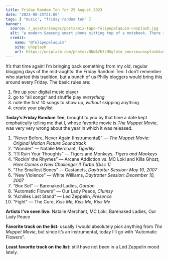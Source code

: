 ```yaml
---
title: Friday Random Ten for 25 August 2023
date: "2023-08-25T21:00"
tags: [ "music", "friday random ten" ]
banner:
  source: /_assets/images/posts/mix-tape-felipepelaquim-unsplash.jpg
  alt: "a modern Samsung smart phone sitting top of a notebook. There is an image on the phone’s screen that looks like a vintage cassette tape, with a label reading: Mix Tape"
  credit: 
    name: "@felipepelaquim"
    site: Unsplash
    url: https://unsplash.com/photos/UNNAYh3sMOg?utm_source=unsplash&utm_medium=referral&utm_content=creditCopyText
---
```


It’s that time again! I’m bringing back something from my old, regular blogging days of the mid-aughts: the Friday Random Ten. I don’t remember who started this tradition, but a bunch of us Philly bloggers would bring this around every Friday. The basic rules are:

1. fire up your digital music player
1. go to “all songs“ and shuffle play _everything_
1. note the first 10 songs to show up, _without_ skipping anything
1. create your playlist

**Today’s Friday Random Ten**, brought to you by that time a date kept emphatically telling me that I, whose favorite movie is _The Muppet Movie_, was very very wrong about the year in which it was released.

1. “Never Before, Never Again (Instrumental)” &#8212; _The Muppet Movie: Original Motion Picture Soundtrack_
2. “Wonder” &#8212; Natalie Merchant, _Tigerlily_
3. “I’ll Ruin Your Thoughts” &#8212; Tigers and Monkeys, _Tigers and Monkeys_
4. “Rockin’ the Rhymes” &#8212; Arcane Addiction vs. MC Loki and Killa Ghozt, _Here Comes a New Challenger II Turbo (Disc 1)_
5. “The Smallest Bones” &#8212; Castanets, _Daytrotter Session: May 10, 2007_
6. “New Violence” &#8212; White Williams, _Daytrotter Session: December 10, 2007_
7. “Box Set” &#8212; Barenaked Ladies, _Gordon_
8. “Automatic Flowers” &#8212; Our Lady Peace, _Clumsy_
9. “Achilles Last Stand” &#8212; Led Zeppelin, _Presence_
10. “Fight” &#8212; The Cure, _Kiss Me, Kiss Me, Kiss Me_

**Artists I’ve seen live:** Natalie Merchant, MC Loki, Barenaked Ladies, Our Lady Peace

**Favorite track on the list:** usually I would absolutely pick anything from _The Muppet Movie_, but since it’s an instrumental, today I’ll go with “Automatic Flowers”.

**Least favorite track on the list:** still have not been in a Led Zeppelin mood lately.
